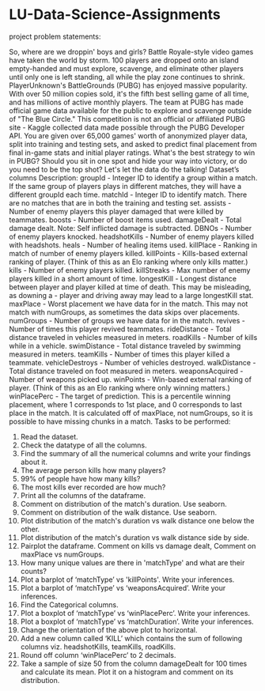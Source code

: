 # LU-Data-Science-Assignments

project problem statements:

So, where are we droppin' boys and girls?
Battle Royale-style video games have taken the world by storm. 100 players are dropped onto an island
empty-handed and must explore, scavenge, and eliminate other players until only one is left standing, all
while the play zone continues to shrink.
PlayerUnknown's BattleGrounds (PUBG) has enjoyed massive popularity. With over 50 million copies
sold, it's the fifth best selling game of all time, and has millions of active monthly players.
The team at PUBG has made official game data available for the public to explore and scavenge outside
of "The Blue Circle." This competition is not an official or affiliated PUBG site - Kaggle collected data made
possible through the PUBG Developer API.
You are given over 65,000 games' worth of anonymized player data, split into training and testing sets,
and asked to predict final placement from final in-game stats and initial player ratings.
What's the best strategy to win in PUBG? Should you sit in one spot and hide your way into victory, or do
you need to be the top shot? Let's let the data do the talking!
Dataset’s columns Description:
groupId - Integer ID to identify a group within a match. If the same group of players plays in different
matches, they will have a different groupId each time.
matchId - Integer ID to identify match. There are no matches that are in both the training and testing set.
assists - Number of enemy players this player damaged that were killed by teammates.
boosts - Number of boost items used.
damageDealt - Total damage dealt. Note: Self inflicted damage is subtracted.
DBNOs - Number of enemy players knocked.
headshotKills - Number of enemy players killed with headshots.
heals - Number of healing items used.
killPlace - Ranking in match of number of enemy players killed.
killPoints - Kills-based external ranking of player. (Think of this as an Elo ranking where only kills matter.)
kills - Number of enemy players killed.
killStreaks - Max number of enemy players killed in a short amount of time.
longestKill - Longest distance between player and player killed at time of death. This may be misleading,
as downing a - player and driving away may lead to a large longestKill stat.
maxPlace - Worst placement we have data for in the match. This may not match with numGroups, as
sometimes the data skips over placements.
numGroups - Number of groups we have data for in the match.
revives - Number of times this player revived teammates.
rideDistance - Total distance traveled in vehicles measured in meters.
roadKills - Number of kills while in a vehicle.
swimDistance - Total distance traveled by swimming measured in meters.
teamKills - Number of times this player killed a teammate.
vehicleDestroys - Number of vehicles destroyed.
walkDistance - Total distance traveled on foot measured in meters.
weaponsAcquired - Number of weapons picked up.
winPoints - Win-based external ranking of player. (Think of this as an Elo ranking where only winning
matters.)
winPlacePerc - The target of prediction. This is a percentile winning placement, where 1 corresponds to
1st place, and 0 corresponds to last place in the match. It is calculated off of maxPlace, not numGroups,
so it is possible to have missing chunks in a match.
Tasks to be performed:
1. Read the dataset.
2. Check the datatype of all the columns.
3. Find the summary of all the numerical columns and write your findings about it.
4. The average person kills how many players?
5. 99% of people have how many kills?
6. The most kills ever recorded are how much?
7. Print all the columns of the dataframe.
8. Comment on distribution of the match's duration. Use seaborn.
9. Comment on distribution of the walk distance. Use seaborn.
10. Plot distribution of the match's duration vs walk distance one below the other.
11. Plot distribution of the match's duration vs walk distance side by side.
12. Pairplot the dataframe. Comment on kills vs damage dealt, Comment on maxPlace vs numGroups.
13. How many unique values are there in 'matchType' and what are their counts?
14. Plot a barplot of ‘matchType’ vs 'killPoints'. Write your inferences.
15. Plot a barplot of ‘matchType’ vs ‘weaponsAcquired’. Write your inferences.
16. Find the Categorical columns.
17. Plot a boxplot of ‘matchType’ vs ‘winPlacePerc’. Write your inferences.
18. Plot a boxplot of ‘matchType’ vs ‘matchDuration’. Write your inferences.
19. Change the orientation of the above plot to horizontal.
20. Add a new column called ‘KILL’ which contains the sum of following columns viz. headshotKills,
teamKills, roadKills.
21. Round off column ‘winPlacePerc’ to 2 decimals.
22. Take a sample of size 50 from the column damageDealt for 100 times and calculate its mean. Plot
it on a histogram and comment on its distribution.
